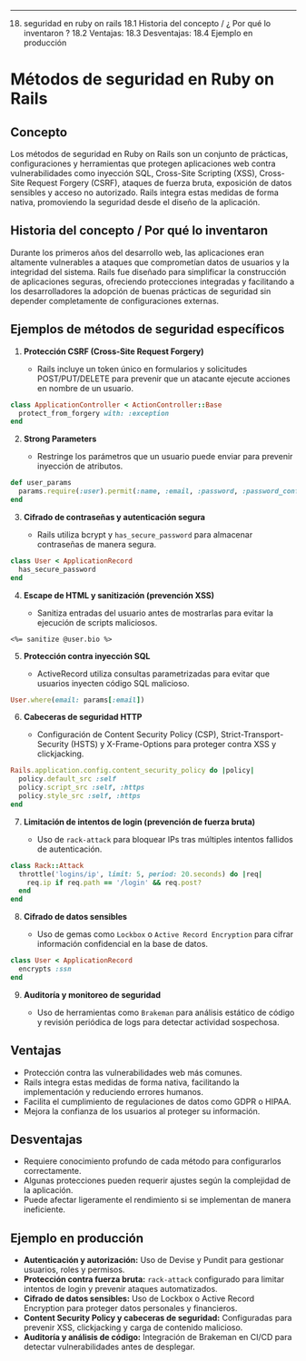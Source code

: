 
-----------------------------------------------------------------------------------------------------------------
18. seguridad en ruby on rails 
18.1  Historia del concepto / ¿ Por qué lo inventaron ?
18.2  Ventajas: 
18.3  Desventajas:
18.4 Ejemplo en producción 

# Métodos de seguridad en Ruby on Rails

## Concepto

Los métodos de seguridad en Ruby on Rails son un conjunto de prácticas, configuraciones y herramientas que protegen aplicaciones web contra vulnerabilidades como inyección SQL, Cross-Site Scripting (XSS), Cross-Site Request Forgery (CSRF), ataques de fuerza bruta, exposición de datos sensibles y acceso no autorizado. Rails integra estas medidas de forma nativa, promoviendo la seguridad desde el diseño de la aplicación.

## Historia del concepto / Por qué lo inventaron

Durante los primeros años del desarrollo web, las aplicaciones eran altamente vulnerables a ataques que comprometían datos de usuarios y la integridad del sistema. Rails fue diseñado para simplificar la construcción de aplicaciones seguras, ofreciendo protecciones integradas y facilitando a los desarrolladores la adopción de buenas prácticas de seguridad sin depender completamente de configuraciones externas.

## Ejemplos de métodos de seguridad específicos

1. **Protección CSRF (Cross-Site Request Forgery)**

   * Rails incluye un token único en formularios y solicitudes POST/PUT/DELETE para prevenir que un atacante ejecute acciones en nombre de un usuario.

```ruby
class ApplicationController < ActionController::Base
  protect_from_forgery with: :exception
end
```

2. **Strong Parameters**

   * Restringe los parámetros que un usuario puede enviar para prevenir inyección de atributos.

```ruby
def user_params
  params.require(:user).permit(:name, :email, :password, :password_confirmation)
end
```

3. **Cifrado de contraseñas y autenticación segura**

   * Rails utiliza bcrypt y `has_secure_password` para almacenar contraseñas de manera segura.

```ruby
class User < ApplicationRecord
  has_secure_password
end
```

4. **Escape de HTML y sanitización (prevención XSS)**

   * Sanitiza entradas del usuario antes de mostrarlas para evitar la ejecución de scripts maliciosos.

```erb
<%= sanitize @user.bio %>
```

5. **Protección contra inyección SQL**

   * ActiveRecord utiliza consultas parametrizadas para evitar que usuarios inyecten código SQL malicioso.

```ruby
User.where(email: params[:email])
```

6. **Cabeceras de seguridad HTTP**

   * Configuración de Content Security Policy (CSP), Strict-Transport-Security (HSTS) y X-Frame-Options para proteger contra XSS y clickjacking.

```ruby
Rails.application.config.content_security_policy do |policy|
  policy.default_src :self
  policy.script_src :self, :https
  policy.style_src :self, :https
end
```

7. **Limitación de intentos de login (prevención de fuerza bruta)**

   * Uso de `rack-attack` para bloquear IPs tras múltiples intentos fallidos de autenticación.

```ruby
class Rack::Attack
  throttle('logins/ip', limit: 5, period: 20.seconds) do |req|
    req.ip if req.path == '/login' && req.post?
  end
end
```

8. **Cifrado de datos sensibles**

   * Uso de gemas como `Lockbox` o `Active Record Encryption` para cifrar información confidencial en la base de datos.

```ruby
class User < ApplicationRecord
  encrypts :ssn
end
```

9. **Auditoría y monitoreo de seguridad**

   * Uso de herramientas como `Brakeman` para análisis estático de código y revisión periódica de logs para detectar actividad sospechosa.

## Ventajas

* Protección contra las vulnerabilidades web más comunes.
* Rails integra estas medidas de forma nativa, facilitando la implementación y reduciendo errores humanos.
* Facilita el cumplimiento de regulaciones de datos como GDPR o HIPAA.
* Mejora la confianza de los usuarios al proteger su información.

## Desventajas

* Requiere conocimiento profundo de cada método para configurarlos correctamente.
* Algunas protecciones pueden requerir ajustes según la complejidad de la aplicación.
* Puede afectar ligeramente el rendimiento si se implementan de manera ineficiente.

## Ejemplo en producción

* **Autenticación y autorización:** Uso de Devise y Pundit para gestionar usuarios, roles y permisos.
* **Protección contra fuerza bruta:** `rack-attack` configurado para limitar intentos de login y prevenir ataques automatizados.
* **Cifrado de datos sensibles:** Uso de Lockbox o Active Record Encryption para proteger datos personales y financieros.
* **Content Security Policy y cabeceras de seguridad:** Configuradas para prevenir XSS, clickjacking y carga de contenido malicioso.
* **Auditoría y análisis de código:** Integración de Brakeman en CI/CD para detectar vulnerabilidades antes de desplegar.
